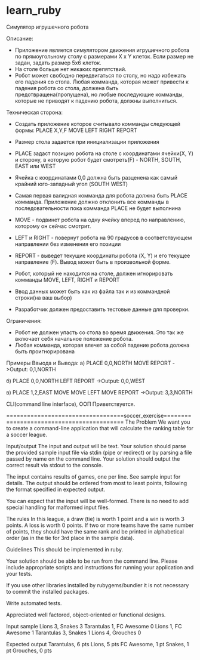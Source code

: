 # learn_ruby
Симулятор игрушечного робота

Описание:
 - Приложение является симулятором движения игрушечного робота по прямоугольному столу с размерами X x Y клеток. Если размер не задан, задать размер 5х6 клеток.
 - На столе больше нет никаких препятствий.
 - Робот может свободно передвигаться по столу, но надо избежать его падения со стола. Любая комманда, которая может привести к падения робота со стола, должена быть предотвращена(пропущена), но любые последующие комманды, которые не приводят к падению робота, должны выполниться.

Техническая сторона:
 - Создать приложение которое считывало комманды следующей формы:
   PLACE X,Y,F
   MOVE
   LEFT
   RIGHT
   REPORT

 - Размер стола задается при инициализации приложения
 - PLACE задаст позицию робота на столе с координатами ячейки(X, Y) и сторону, в которую робот будет смотреть(F) - NORTH, SOUTH, EAST или WEST
 - Ячейка с координатами 0,0 должна быть разценена как самый крайний юго-западный угол (SOUTH WEST)
 - Самая первая валидная комманда для робота должна быть PLACE комманда. Приложение должно отклонить все комманды в последовательности пока комманда PLACE не будет выполнина
 - MOVE - подвинет робота на одну ячейку вперед по направлению, которому он сейчас смотрит.
 - LEFT и RIGHT - повернут робота на 90 градусов в соответствующем направлении без изменения его позиции
 - REPORT - выведет текущие координаты робота (X, Y) и его текущее направление (F). Вывод может быть в произвольной форме.

 - Робот, который не находится на столе, должен игнорировать комманды MOVE, LEFT, RIGHT и REPORT 
 - Ввод данных может быть как из файла так и из коммандной строки(на ваш выбор)
 - Разработчик должен предоставить тестовые данные для проверки.

Ограничения:
 - Робот не должен упасть со стола во время движения. Это так же включает себя начальное положение робота.
 - Любая комманда, которая влечет за собой падение робота должна быть проигнорирована

Примеры Ввыода и Вывода:
а)
PLACE 0,0,NORTH
MOVE
REPORT
->Output: 0,1,NORTH

б)
PLACE 0,0,NORTH
LEFT
REPORT
->Output: 0,0,WEST

в)
PLACE 1,2,EAST
MOVE
MOVE
LEFT
MOVE
REPORT
->Output: 3,3,NORTH

CLI(command line interface), ООП Приветствуется.


==================================soccer_exercise==========================================
The Problem
We want you to create a command-line application that will calculate the ranking table for a soccer league.

Input/output
The input and output will be text. Your solution should parse the provided sample input file via stdin (pipe or redirect) or by parsing a file passed by name on the command line. Your solution should output the correct result via stdout to the console.

The input contains results of games, one per line. See sample input for details. The output should be ordered from most to least points, following the format specified in expected output.

You can expect that the input will be well-formed. There is no need to add special handling for malformed input files.

The rules
In this league, a draw (tie) is worth 1 point and a win is worth 3 points. A loss is worth 0 points. If two or more teams have the same number of points, they should have the same rank and be printed in alphabetical order (as in the tie for 3rd place in the sample data).

Guidelines
This should be implemented in ruby.

Your solution should be able to be run from the command line. Please include appropriate scripts and instructions for running your application and your tests.

If you use other libraries installed by rubygems/bundler it is not necessary to commit the installed packages.

Write automated tests.

Appreciated well factored, object-oriented or functional designs.

Input sample
Lions 3, Snakes 3
Tarantulas 1, FC Awesome 0
Lions 1, FC Awesome 1
Tarantulas 3, Snakes 1
Lions 4, Grouches 0

Expected output
Tarantulas, 6 pts
Lions, 5 pts
FC Awesome, 1 pt
Snakes, 1 pt
Grouches, 0 pts